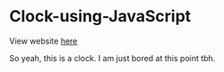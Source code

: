 # Clock-using-JavaScript

View website [here](https://aayushkhandekar.github.io/Clock-using-JavaScript/)

So yeah, this is a clock. I am just bored at this point tbh.
